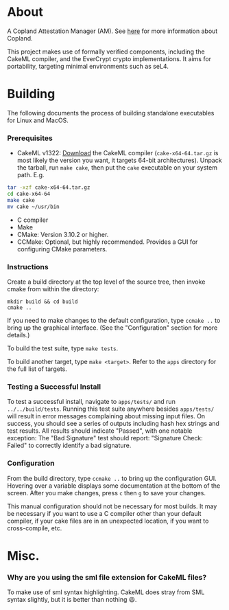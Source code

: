 # About
A Copland Attestation Manager (AM). See [here](https://ku-sldg.github.io/copland/) for more information about Copland.

This project makes use of formally verified components, including the CakeML compiler, and the EverCrypt crypto implementations. It aims for portability, targeting minimal environments such as seL4.

# Building

The following documents the process of building standalone executables for Linux and MacOS.

### Prerequisites
- CakeML v1322: [Download](https://github.com/CakeML/cakeml/releases/tag/v1322) the CakeML compiler (`cake-x64-64.tar.gz` is most likely the version you want, it targets 64-bit architectures). Unpack the tarball, run `make cake`, then put the `cake` executable on your system path. E.g.
```sh
tar -xzf cake-x64-64.tar.gz
cd cake-x64-64
make cake 
mv cake ~/usr/bin
```
- C compiler
- Make
- CMake: Version 3.10.2 or higher.
- CCMake: Optional, but highly recommended. Provides a GUI for configuring CMake parameters.

### Instructions
Create a build directory at the top level of the source tree, then invoke cmake from within the directory:

    mkdir build && cd build
    cmake ..

If you need to make changes to the default configuration, type `ccmake ..` to bring up the graphical interface. (See the "Configuration" section for more details.)

To build the test suite, type `make tests`.

To build another target, type `make <target>`. Refer to the `apps` directory for the full list of targets.

### Testing a Successful Install
To test a  successful install, navigate to `apps/tests/` and run `../../build/tests`.  Running this test suite anywhere besides `apps/tests/` will result in error messages complaining about missing input files.  On success, you should see a series of outputs including hash hex strings and test results.  All results should indicate "Passed", with one notable exception:  The "Bad Signature" test should report:  "Signature Check: Failed" to correctly identify a bad signature.

### Configuration
From the build directory, type `ccmake ..` to bring up the configuration GUI. Hovering over a variable displays some documentation at the bottom of the screen. After you make changes, press `c` then `g` to save your changes.

This manual configuration should not be necessary for most builds. It may be necessary if you want to use a C compiler other than your default compiler, if your cake files are in an unexpected location, if you want to cross-compile, etc.

# Misc.

### Why are you using the sml file extension for CakeML files?
To make use of sml syntax highlighting. CakeML does stray from SML syntax slightly, but it is better than nothing 😃.
